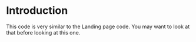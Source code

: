 

# Introduction

This code is very similar to the Landing page code. You may want to look at that before looking at this one.


